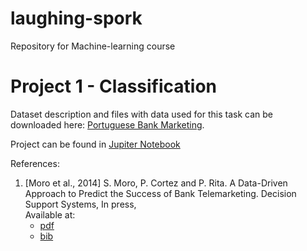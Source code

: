 # laughing-spork
Repository for Machine-learning course

# Project 1 - Classification
Dataset description and files with data used for this task can be downloaded here: [Portuguese Bank Marketing](http://archive.ics.uci.edu/ml/datasets/Bank+Marketing). 

Project can be found in [Jupiter Notebook](./project1-ml.ipynb)

References:

1. \[Moro et al., 2014\] S. Moro, P. Cortez and P. Rita. A Data-Driven Approach to Predict the Success of Bank Telemarketing. Decision Support Systems, In press, <br>
   Available at: 
    - [pdf](http://dx.doi.org/10.1016/j.dss.2014.03.001)
    - [bib](http://www3.dsi.uminho.pt/pcortez/bib/2014-dss.txt)
                
